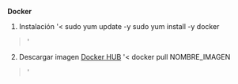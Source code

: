 **Docker**
1. Instalación
'<
sudo yum update -y
sudo yum install -y docker 
>'

2. Descargar imagen
[Docker HUB](https://hub.docker.com/)
'<
docker pull NOMBRE_IMAGEN
>'